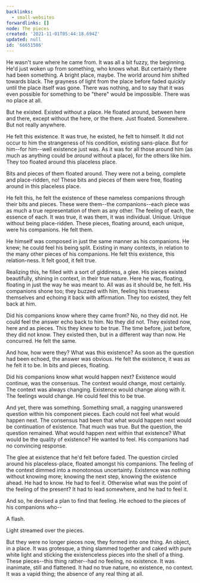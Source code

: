 ```yaml
---
backlinks:
  - small-websites
forwardlinks: []
node: The pieces
created: '2021-11-01T05:44:18.694Z'
updated: null
id: '66651586'
---
```

He wasn't sure where he came from. It was all a bit fuzzy, the beginning. He'd just woken up from something, who knows what. But certainly there had been something. A bright place, maybe. The world around him shifted towards black. The grayness of light from the place before faded quickly until the place itself was gone. There was nothing, and to say that it was even possible for something to be "there" would be impossible. There was no place at all. 

But he existed. Existed without a place. He floated around, between here and there, except without the here, or the there. Just floated. Somewhere. But not really anywhere. 

He felt this existence. It was true, he existed, he felt to himself. It did not occur to him the strangeness of his condition, existing sans-place. But for him--for him--well existence just was. As it was for all those around him (as much as anything could be *around* without a place), for the others like him. They too floated around this placeless place. 

Bits and pieces of them floated around. They were not a being, complete and place-ridden, no! These bits and pieces of them were free, floating around in this placeless place. 

He felt this, he felt the existence of these nameless companions through their bits and pieces. These were them--the companions--each piece was as much a true representation of them as any other. The feeling of each, the essence of each. It was true, it was them, it was individual. Unique. Unique without being place-ridden. These pieces, floating around, each unique, were his companions. He felt them. 

He himself was composed in just the same manner as his companions. He knew; he could feel his being split. Existing in many contexts, in relation to the many other pieces of his companions. He felt this existence, this relation-ness. It felt good, it felt true. 

Realizing this, he filled with a sort of giddiness, a glee. His pieces existed beautifully, shining in context, in their true nature. Here he was, floating, floating in just the way he was meant to. All was as it should be, he felt. His companions shone too; they buzzed with him, feeling his trueness themselves and echoing it back with affirmation. They too existed, they felt back at him. 

Did his companions know where they came from? No, no they did not. He could feel the answer echo back to him. No they did not. They existed now, here and as pieces. This they knew to be true. The time before, just before, they did not know. They existed then, but in a different way than now. He concurred. He felt the same. 

And how, how were they? What was this existence? As soon as the question had been echoed, the answer was obvious. He felt the existence, it was as he felt it to be. In bits and pieces, floating. 

Did his companions know what would happen next? Existence would continue, was the consensus. The context would change, most certainly. The context was always changing. Existence would change along with it. The feelings would change. He could feel this to be true. 

And yet, there was something. Something small, a nagging unanswered question within his component pieces. Each could not feel what would happen next. The consensus had been that what would happen next would be continuation of existence. That much was true. But the question, the question remained. What would happen next within that existence? What would be the quality of existence? He wanted to feel. His companions had no convincing response. 

The glee at existence that he'd felt before faded. The question circled around his placeless-place, floated amongst his companions. The feeling of the context dimmed into a monotonous uncertainty. Existence was nothing without knowing more; knowing the next step, knowing the existence ahead. He had to know. He had to feel it. Otherwise what was the point of the feeling of the present? It had to lead somewhere, and he had to feel it. 

And so, he devised a plan to find that feeling. He echoed to the pieces of his companions who--

A flash. 

Light streamed over the pieces. 

But they were no longer pieces now, they formed into one thing. An object, in a place. It was grotesque, a thing slammed together and caked with pure white light and sticking the existenceless pieces into the shell of a thing. These pieces--this thing rather--had no feeling, no existence. It was inanimate, still and flattened. It had no true nature, no existence, no context. It was a vapid thing; the absence of any real thing at all. 
